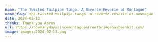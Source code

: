 ```yaml
---
name: "The Twisted Tailpipe Tango: A Reverse Reverie at Montague"
name_slug: the-twisted-tailpipe-tango--a-reverse-reverie-at-montague
date: 2024-02-13
thanks: Thank you Aaron
url: https://howmanydayssincemontaguestreetbridgehasbeenhit.com/
image: images/2024-02-13.png
---
```

